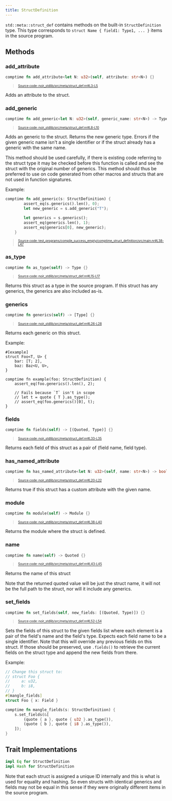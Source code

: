 ```yaml
---
title: StructDefinition
---
```


`std::meta::struct_def` contains methods on the built-in `StructDefinition` type.
This type corresponds to `struct Name { field1: Type1, ... }` items in the source program.

## Methods

### add_attribute

```rust title="add_attribute" showLineNumbers 
comptime fn add_attribute<let N: u32>(self, attribute: str<N>) {}
```
> <sup><sub><a href="https://github.com/noir-lang/noir/blob/master/noir_stdlib/src/meta/struct_def.nr#L3-L5" target="_blank" rel="noopener noreferrer">Source code: noir_stdlib/src/meta/struct_def.nr#L3-L5</a></sub></sup>


Adds an attribute to the struct.

### add_generic

```rust title="add_generic" showLineNumbers 
comptime fn add_generic<let N: u32>(self, generic_name: str<N>) -> Type {}
```
> <sup><sub><a href="https://github.com/noir-lang/noir/blob/master/noir_stdlib/src/meta/struct_def.nr#L8-L10" target="_blank" rel="noopener noreferrer">Source code: noir_stdlib/src/meta/struct_def.nr#L8-L10</a></sub></sup>


Adds an generic to the struct. Returns the new generic type.
Errors if the given generic name isn't a single identifier or if
the struct already has a generic with the same name.

This method should be used carefully, if there is existing code referring
to the struct type it may be checked before this function is called and
see the struct with the original number of generics. This method should
thus be preferred to use on code generated from other macros and structs
that are not used in function signatures.

Example:

```rust title="add-generic-example" showLineNumbers 
comptime fn add_generic(s: StructDefinition) {
        assert_eq(s.generics().len(), 0);
        let new_generic = s.add_generic("T");

        let generics = s.generics();
        assert_eq(generics.len(), 1);
        assert_eq(generics[0], new_generic);
    }
```
> <sup><sub><a href="https://github.com/noir-lang/noir/blob/master/test_programs/compile_success_empty/comptime_struct_definition/src/main.nr#L38-L47" target="_blank" rel="noopener noreferrer">Source code: test_programs/compile_success_empty/comptime_struct_definition/src/main.nr#L38-L47</a></sub></sup>


### as_type

```rust title="as_type" showLineNumbers 
comptime fn as_type(self) -> Type {}
```
> <sup><sub><a href="https://github.com/noir-lang/noir/blob/master/noir_stdlib/src/meta/struct_def.nr#L15-L17" target="_blank" rel="noopener noreferrer">Source code: noir_stdlib/src/meta/struct_def.nr#L15-L17</a></sub></sup>


Returns this struct as a type in the source program. If this struct has
any generics, the generics are also included as-is.

### generics

```rust title="generics" showLineNumbers 
comptime fn generics(self) -> [Type] {}
```
> <sup><sub><a href="https://github.com/noir-lang/noir/blob/master/noir_stdlib/src/meta/struct_def.nr#L26-L28" target="_blank" rel="noopener noreferrer">Source code: noir_stdlib/src/meta/struct_def.nr#L26-L28</a></sub></sup>


Returns each generic on this struct.

Example:

```
#[example]
struct Foo<T, U> {
    bar: [T; 2],
    baz: Baz<U, U>,
}

comptime fn example(foo: StructDefinition) {
    assert_eq(foo.generics().len(), 2);

    // Fails because `T` isn't in scope
    // let t = quote { T }.as_type();
    // assert_eq(foo.generics()[0], t);
}
```

### fields

```rust title="fields" showLineNumbers 
comptime fn fields(self) -> [(Quoted, Type)] {}
```
> <sup><sub><a href="https://github.com/noir-lang/noir/blob/master/noir_stdlib/src/meta/struct_def.nr#L33-L35" target="_blank" rel="noopener noreferrer">Source code: noir_stdlib/src/meta/struct_def.nr#L33-L35</a></sub></sup>


Returns each field of this struct as a pair of (field name, field type).

### has_named_attribute

```rust title="has_named_attribute" showLineNumbers 
comptime fn has_named_attribute<let N: u32>(self, name: str<N>) -> bool {}
```
> <sup><sub><a href="https://github.com/noir-lang/noir/blob/master/noir_stdlib/src/meta/struct_def.nr#L20-L22" target="_blank" rel="noopener noreferrer">Source code: noir_stdlib/src/meta/struct_def.nr#L20-L22</a></sub></sup>


Returns true if this struct has a custom attribute with the given name.

### module

```rust title="module" showLineNumbers 
comptime fn module(self) -> Module {}
```
> <sup><sub><a href="https://github.com/noir-lang/noir/blob/master/noir_stdlib/src/meta/struct_def.nr#L38-L40" target="_blank" rel="noopener noreferrer">Source code: noir_stdlib/src/meta/struct_def.nr#L38-L40</a></sub></sup>


Returns the module where the struct is defined.

### name

```rust title="name" showLineNumbers 
comptime fn name(self) -> Quoted {}
```
> <sup><sub><a href="https://github.com/noir-lang/noir/blob/master/noir_stdlib/src/meta/struct_def.nr#L43-L45" target="_blank" rel="noopener noreferrer">Source code: noir_stdlib/src/meta/struct_def.nr#L43-L45</a></sub></sup>


Returns the name of this struct

Note that the returned quoted value will be just the struct name, it will
not be the full path to the struct, nor will it include any generics.

### set_fields

```rust title="set_fields" showLineNumbers 
comptime fn set_fields(self, new_fields: [(Quoted, Type)]) {}
```
> <sup><sub><a href="https://github.com/noir-lang/noir/blob/master/noir_stdlib/src/meta/struct_def.nr#L52-L54" target="_blank" rel="noopener noreferrer">Source code: noir_stdlib/src/meta/struct_def.nr#L52-L54</a></sub></sup>


Sets the fields of this struct to the given fields list where each element
is a pair of the field's name and the field's type. Expects each field name
to be a single identifier. Note that this will override any previous fields
on this struct. If those should be preserved, use `.fields()` to retrieve the
current fields on the struct type and append the new fields from there.

Example:

```rust
// Change this struct to:
// struct Foo {
//     a: u32,
//     b: i8,
// }
#[mangle_fields]
struct Foo { x: Field }

comptime fn mangle_fields(s: StructDefinition) {
    s.set_fields(&[
        (quote { a }, quote { u32 }.as_type()),
        (quote { b }, quote { i8 }.as_type()),
    ]);
}
```

## Trait Implementations

```rust
impl Eq for StructDefinition
impl Hash for StructDefinition
```

Note that each struct is assigned a unique ID internally and this is what is used for
equality and hashing. So even structs with identical generics and fields may not
be equal in this sense if they were originally different items in the source program.

